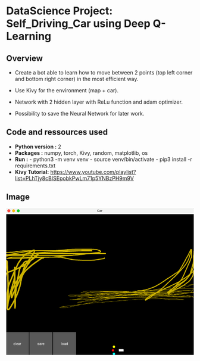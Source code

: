 # DataScience Project: Self_Driving_Car using Deep Q-Learning
## Overview

- Create a bot able to learn how to move between 2 points (top left corner and bottom right corner) in the most efficient way.

- Use Kivy for the environment (map + car).

- Network with 2 hidden layer with ReLu function and adam optimizer.

- Possibility to save the Neural Network for later work.

## Code and ressources used

- **Python version :** 2
- **Packages :** numpy, torch, Kivy, random, matplotlib, os
- **Run :** - python3 -m venv venv
            - source venv/bin/activate
            - pip3 install -r requirements.txt
- **Kivy Tutorial:** https://www.youtube.com/playlist?list=PLhTjy8cBISEpobkPwLm71p5YNBzPH9m9V

## Image

![Screenshot](Screenshot.png)
